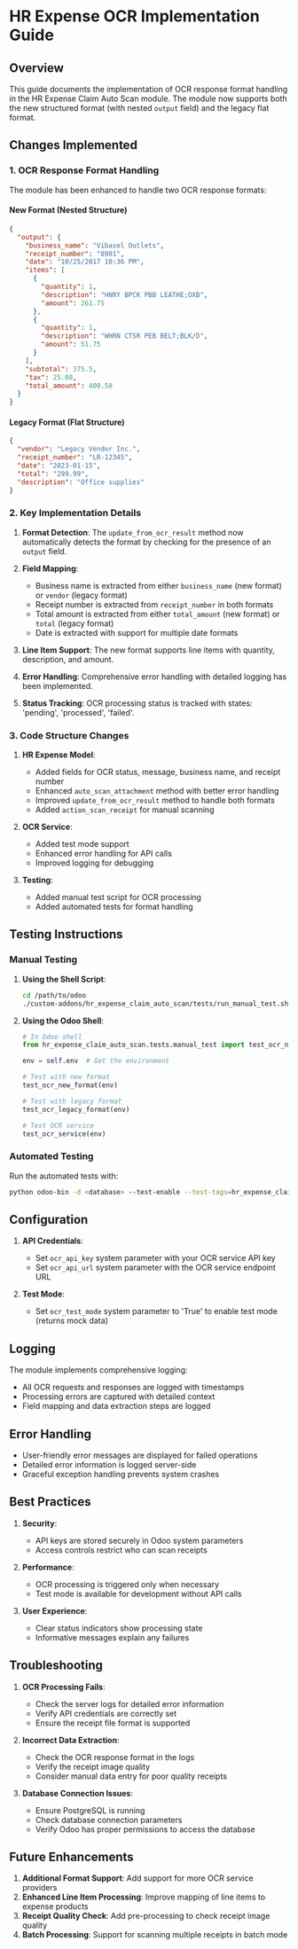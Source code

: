 # HR Expense OCR Implementation Guide

## Overview

This guide documents the implementation of OCR response format handling in the HR Expense Claim Auto Scan module. The module now supports both the new structured format (with nested `output` field) and the legacy flat format.

## Changes Implemented

### 1. OCR Response Format Handling

The module has been enhanced to handle two OCR response formats:

#### New Format (Nested Structure)
```json
{
  "output": {
    "business_name": "Vibasel Outlets",
    "receipt_number": "8901",
    "date": "10/25/2017 10:36 PM",
    "items": [
      {
        "quantity": 1,
        "description": "HNRY BPCK PBB LEATHE;OXB",
        "amount": 261.75
      },
      {
        "quantity": 1,
        "description": "WHRN CTSR PEB BELT;BLK/D",
        "amount": 51.75
      }
    ],
    "subtotal": 375.5,
    "tax": 25.08,
    "total_amount": 400.58
  }
}
```

#### Legacy Format (Flat Structure)
```json
{
  "vendor": "Legacy Vendor Inc.",
  "receipt_number": "LR-12345",
  "date": "2023-01-15",
  "total": "299.99",
  "description": "Office supplies"
}
```

### 2. Key Implementation Details

1. **Format Detection**: The `update_from_ocr_result` method now automatically detects the format by checking for the presence of an `output` field.

2. **Field Mapping**: 
   - Business name is extracted from either `business_name` (new format) or `vendor` (legacy format)
   - Receipt number is extracted from `receipt_number` in both formats
   - Total amount is extracted from either `total_amount` (new format) or `total` (legacy format)
   - Date is extracted with support for multiple date formats

3. **Line Item Support**: The new format supports line items with quantity, description, and amount.

4. **Error Handling**: Comprehensive error handling with detailed logging has been implemented.

5. **Status Tracking**: OCR processing status is tracked with states: 'pending', 'processed', 'failed'.

### 3. Code Structure Changes

1. **HR Expense Model**:
   - Added fields for OCR status, message, business name, and receipt number
   - Enhanced `auto_scan_attachment` method with better error handling
   - Improved `update_from_ocr_result` method to handle both formats
   - Added `action_scan_receipt` for manual scanning

2. **OCR Service**:
   - Added test mode support
   - Enhanced error handling for API calls
   - Improved logging for debugging

3. **Testing**:
   - Added manual test script for OCR processing
   - Added automated tests for format handling

## Testing Instructions

### Manual Testing

1. **Using the Shell Script**:
   ```bash
   cd /path/to/odoo
   ./custom-addons/hr_expense_claim_auto_scan/tests/run_manual_test.sh
   ```

2. **Using the Odoo Shell**:
   ```python
   # In Odoo shell
   from hr_expense_claim_auto_scan.tests.manual_test import test_ocr_new_format, test_ocr_legacy_format, test_ocr_service
   
   env = self.env  # Get the environment
   
   # Test with new format
   test_ocr_new_format(env)
   
   # Test with legacy format
   test_ocr_legacy_format(env)
   
   # Test OCR service
   test_ocr_service(env)
   ```

### Automated Testing

Run the automated tests with:
```bash
python odoo-bin -d <database> --test-enable --test-tags=hr_expense_claim_auto_scan
```

## Configuration

1. **API Credentials**:
   - Set `ocr_api_key` system parameter with your OCR service API key
   - Set `ocr_api_url` system parameter with the OCR service endpoint URL

2. **Test Mode**:
   - Set `ocr_test_mode` system parameter to 'True' to enable test mode (returns mock data)

## Logging

The module implements comprehensive logging:
- All OCR requests and responses are logged with timestamps
- Processing errors are captured with detailed context
- Field mapping and data extraction steps are logged

## Error Handling

- User-friendly error messages are displayed for failed operations
- Detailed error information is logged server-side
- Graceful exception handling prevents system crashes

## Best Practices

1. **Security**:
   - API keys are stored securely in Odoo system parameters
   - Access controls restrict who can scan receipts

2. **Performance**:
   - OCR processing is triggered only when necessary
   - Test mode is available for development without API calls

3. **User Experience**:
   - Clear status indicators show processing state
   - Informative messages explain any failures

## Troubleshooting

1. **OCR Processing Fails**:
   - Check the server logs for detailed error information
   - Verify API credentials are correctly set
   - Ensure the receipt file format is supported

2. **Incorrect Data Extraction**:
   - Check the OCR response format in the logs
   - Verify the receipt image quality
   - Consider manual data entry for poor quality receipts

3. **Database Connection Issues**:
   - Ensure PostgreSQL is running
   - Check database connection parameters
   - Verify Odoo has proper permissions to access the database

## Future Enhancements

1. **Additional Format Support**: Add support for more OCR service providers
2. **Enhanced Line Item Processing**: Improve mapping of line items to expense products
3. **Receipt Quality Check**: Add pre-processing to check receipt image quality
4. **Batch Processing**: Support for scanning multiple receipts in batch mode
